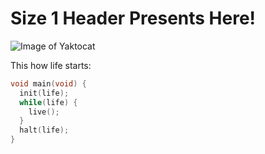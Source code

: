 # Size 1 Header Presents Here!
![Image of Yaktocat](https://octodex.github.com/images/yaktocat.png)

This how life starts:
```c
void main(void) {
  init(life);
  while(life) {
    live();
  }
  halt(life);
}
```
